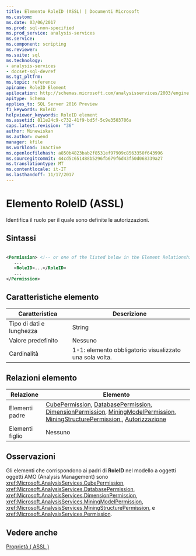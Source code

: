 ```yaml
---
title: Elemento RoleID (ASSL) | Documenti Microsoft
ms.custom: 
ms.date: 03/06/2017
ms.prod: sql-non-specified
ms.prod_service: analysis-services
ms.service: 
ms.component: scripting
ms.reviewer: 
ms.suite: sql
ms.technology:
- analysis-services
- docset-sql-devref
ms.tgt_pltfrm: 
ms.topic: reference
apiname: RoleID Element
apilocation: http://schemas.microsoft.com/analysisservices/2003/engine
apitype: Schema
applies_to: SQL Server 2016 Preview
f1_keywords: RoleID
helpviewer_keywords: RoleID element
ms.assetid: 811e24c9-c732-41f9-bd5f-5c9e3503706a
caps.latest.revision: "36"
author: Minewiskan
ms.author: owend
manager: kfile
ms.workload: Inactive
ms.openlocfilehash: a850b4823bab2f8531ef97909c8563350f643996
ms.sourcegitcommit: 44cd5c651488b5296fb679f6d43f50d068339a27
ms.translationtype: MT
ms.contentlocale: it-IT
ms.lasthandoff: 11/17/2017
---
```

# <a name="roleid-element-assl"></a>Elemento RoleID (ASSL)
  Identifica il ruolo per il quale sono definite le autorizzazioni.  
  
## <a name="syntax"></a>Sintassi  
  
```xml  
  
<Permission> <!-- or one of the listed below in the Element Relationships table -->  
   ...  
   <RoleID>...</RoleID>  
   ...  
</Permission>  
```  
  
## <a name="element-characteristics"></a>Caratteristiche elemento  
  
|Caratteristica|Descrizione|  
|--------------------|-----------------|  
|Tipo di dati e lunghezza|String|  
|Valore predefinito|Nessuno|  
|Cardinalità|1-1: elemento obbligatorio visualizzato una sola volta.|  
  
## <a name="element-relationships"></a>Relazioni elemento  
  
|Relazione|Elemento|  
|------------------|-------------|  
|Elementi padre|[CubePermission](../../../analysis-services/scripting/objects/cubepermission-element-assl.md), [DatabasePermission](../../../analysis-services/scripting/objects/databasepermission-element-assl.md), [DimensionPermission](../../../analysis-services/scripting/objects/dimensionpermission-element-assl.md), [MiningModelPermission](../../../analysis-services/scripting/objects/miningmodelpermission-element-assl.md), [MiningStructurePermission ](../../../analysis-services/scripting/objects/miningstructurepermission-element-assl.md), [Autorizzazione](../../../analysis-services/scripting/data-type/permission-data-type-assl.md)|  
|Elementi figlio|Nessuno|  
  
## <a name="remarks"></a>Osservazioni  
 Gli elementi che corrispondono ai padri di **RoleID** nel modello a oggetti oggetti AMO (Analysis Management) sono <xref:Microsoft.AnalysisServices.CubePermission>, <xref:Microsoft.AnalysisServices.DatabasePermission>, <xref:Microsoft.AnalysisServices.DimensionPermission>, <xref:Microsoft.AnalysisServices.MiningModelPermission>, <xref:Microsoft.AnalysisServices.MiningStructurePermission>, e <xref:Microsoft.AnalysisServices.Permission>.  
  
## <a name="see-also"></a>Vedere anche  
 [Proprietà &#40; ASSL &#41;](../../../analysis-services/scripting/properties/properties-assl.md)  
  
  
